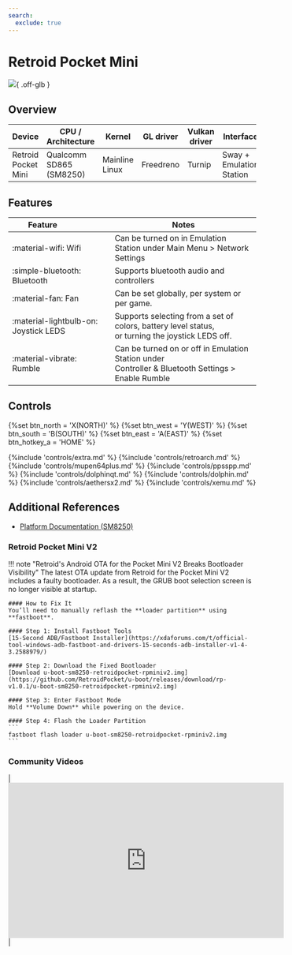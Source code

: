 ```yaml
---
search:
  exclude: true
---
```


# Retroid Pocket Mini

![](../../_inc/images/devices/retroid-pocket-mini.png){ .off-glb }

## Overview

| Device | CPU / Architecture | Kernel | GL driver | Vulkan driver | Interface |
| -- | -- | -- | -- | -- | -- |
| Retroid Pocket Mini | Qualcomm SD865 (SM8250) | Mainline Linux | Freedreno | Turnip | Sway + Emulation Station |

## Features

| Feature&nbsp;&nbsp;&nbsp;&nbsp;&nbsp;&nbsp;&nbsp;&nbsp;&nbsp;&nbsp;&nbsp;&nbsp;&nbsp;&nbsp;&nbsp;&nbsp; | Notes |
| -- | -- |
| :material-wifi: Wifi | Can be turned on in Emulation Station under Main Menu > Network Settings |
| :simple-bluetooth: Bluetooth | Supports bluetooth audio and controllers |
| :material-fan: Fan | Can be set globally, per system or per game. |
| :material-lightbulb-on: Joystick LEDS | Supports selecting from a set of colors, battery level status, <br>  or turning the joystick LEDS off. |
| :material-vibrate: Rumble | Can be turned on or off in Emulation Station under <br> Controller & Bluetooth Settings > Enable Rumble |

## Controls

{%set btn_north = 'X(NORTH)' %}
{%set btn_west = 'Y(WEST)' %}
{%set btn_south = 'B(SOUTH)' %}
{%set btn_east = 'A(EAST)' %}
{%set btn_hotkey_a = 'HOME' %}

{%include 'controls/extra.md' %}
{%include 'controls/retroarch.md' %}
{%include 'controls/mupen64plus.md' %}
{%include 'controls/ppsspp.md' %}
{%include 'controls/dolphinqt.md' %}
{%include 'controls/dolphin.md' %}
{%include 'controls/aethersx2.md' %}
{%include 'controls/xemu.md' %}

## Additional References

- [Platform Documentation (SM8250)](https://github.com/ROCKNIX/distribution/blob/main/documentation/PER_DEVICE_DOCUMENTATION/SM8250)

### Retroid Pocket Mini V2

!!! note "Retroid's Android OTA for the Pocket Mini V2 Breaks Bootloader Visibility"
    The latest OTA update from Retroid for the Pocket Mini V2 includes a faulty bootloader. 
    As a result, the GRUB boot selection screen is no longer visible at startup.

    #### How to Fix It
    You’ll need to manually reflash the **loader partition** using **fastboot**.

    #### Step 1: Install Fastboot Tools
    [15-Second ADB/Fastboot Installer](https://xdaforums.com/t/official-tool-windows-adb-fastboot-and-drivers-15-seconds-adb-installer-v1-4-3.2588979/)

    #### Step 2: Download the Fixed Bootloader
    [Download u-boot-sm8250-retroidpocket-rpminiv2.img](https://github.com/RetroidPocket/u-boot/releases/download/rp-v1.0.1/u-boot-sm8250-retroidpocket-rpminiv2.img)

    #### Step 3: Enter Fastboot Mode
    Hold **Volume Down** while powering on the device.

    #### Step 4: Flash the Loader Partition
    ```
    fastboot flash loader u-boot-sm8250-retroidpocket-rpminiv2.img
    ```

### Community Videos

| <iframe width="560" height="315" src="https://www.youtube.com/embed/PtZKzzWysw8?si=Zg8OB4gFO9aRG0Hb" title="YouTube video player" frameborder="0" allow="accelerometer; autoplay; clipboard-write; encrypted-media; gyroscope; picture-in-picture; web-share" referrerpolicy="strict-origin-when-cross-origin" allowfullscreen></iframe> |
